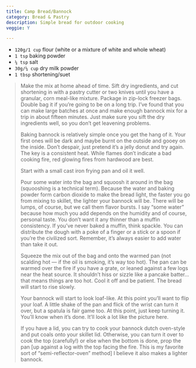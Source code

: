 ```yaml
---
title: Camp Bread/Bannock 
category: Bread & Pastry
description: Simple bread for outdoor cooking
veggie: Y

--- 
```

* `120g/1 cup` flour (white or a mixture of white and whole wheat)
* `1 tsp` baking powder
* `¼ tsp` salt
* `30g/¼ cup` dry milk powder
* `1 tbsp` shortening/suet
 
> Make the mix at home ahead of time. Sift dry ingredients, and cut shortening in with a pastry cutter or two knives until you have a granular, corn meal-like mixture. Package in zip-lock freezer bags. Double bag it if you’re going to be on a long trip. I’ve found that you can make large batches at once and make enough bannock mix for a trip in about fifteen minutes. Just make sure you sift the dry ingredients well, so you don’t get leavening problems.
>
> Baking bannock is relatively simple once you get the hang of it. Your first ones will be dark and maybe burnt on the outside and gooey on the inside. Don’t despair, just pretend it’s a jelly donut and try again. The key is a consistent heat. While flames don’t indicate a bad cooking fire, red glowing fires from hardwood are best.
>
> Start with a small cast iron frying pan and oil it well.
>
> Pour some water into the bag and squoosh it around in the bag (squooshing is a technical term). Because the water and baking powder form carbon dioxide to make the bread light, the faster you go from mixing to skillet, the lighter your bannock will be. There will be lumps, of course, but we call them flavor bursts. I say “some water” because how much you add depends on the humidity and of course, personal taste. You don’t want it any thinner than a muffin consistency. If you’ve never baked a muffin, think spackle. You can distribute the dough with a poke of a finger or a stick or a spoon if you’re the civilized sort. Remember, it’s always easier to add water than take it out.
>
> Squeeze the mix out of the bag and onto the warmed pan (not scalding hot — if the oil is smoking, it’s way too hot). The pan can be warmed over the fire if you have a grate, or leaned against a few logs near the heat source. It shouldn’t hiss or sizzle like a pancake batter…that means things are too hot. Cool it off and be patient. The bread will start to rise slowly.
>
> Your bannock will start to look loaf-like. At this point you’ll want to flip your loaf. A little shake of the pan and flick of the wrist can turn it over, but a spatula is fair game too. At this point, just keep turning it. You’ll know when it’s done. It’ll look a lot like the picture here.
>
> If you have a lid, you can try to cook your bannock dutch oven-style and put coals onto your skillet lid. Otherwise, you can turn it over to cook the top (carefully!) or else when the bottom is done, prop the pan [up against a log with the top facing the fire. This is my favorite sort of “semi-reflector-oven” method] I believe it also makes a lighter bannock.